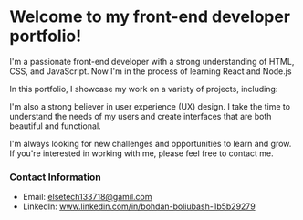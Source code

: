 # Welcome to my front-end developer portfolio!
I'm a passionate front-end developer with a strong understanding of HTML, CSS, and JavaScript. Now I'm in the process of learning React and Node.js

In this portfolio, I showcase my work on a variety of projects, including:

<!--
- A personal website that I built using React
- A web application that I built using Angular
- A mobile app that I built using Vue.js
-->
  
I'm also a strong believer in user experience (UX) design. I take the time to understand the needs of my users and create interfaces that are both beautiful and functional.

I'm always looking for new challenges and opportunities to learn and grow. If you're interested in working with me, please feel free to contact me.

### Contact Information
- Email: elsetech133718@gamil.com
- LinkedIn: www.linkedin.com/in/bohdan-boliubash-1b5b29279
<!-- - GitHub: https://github.com/Bohdan-007 -->
